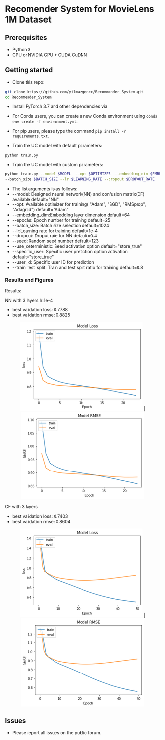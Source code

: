 # Recomender System for MovieLens 1M Dataset

## Prerequisites
- Python 3
- CPU or NVIDIA GPU + CUDA CuDNN 

## Getting started

- Clone this repo:
```bash
git clone https://github.com/yilmazgencc/Recommender_System.git
cd Recommender_System
```

- Install PyTorch 3.7 and other dependencies via

- For Conda users,  you can create a new Conda environment using `conda env create -f environment.yml`.

- For pip users, please type the command `pip install -r requirements.txt`.

- Train the UC model with default parameters:

```bash
python train.py
```
- Train the UC model with custom parameters:
```bash
python train.py --model $MODEL  --opt $OPTIMIZER  --embedding_dim $EMBEDDING_DIMENSION --epochs $EPOCH_NUMBER 
--batch_size $BATCH_SIZE --lr $LEARNING_RATE --dropout $DROPOUT_RATE
```
- The list arguments is as follows:
- --model: Designed neural network(NN) and confusion matrix(CF) available default="NN"
- --opt: Available optimizer for training( "Adam", "SGD", "RMSprop", "Adagrad") default="Adam"
- --embedding_dim:Embedding layer dimension default=64
- --epochs: Epoch number for training default=25
- --batch_size: Batch size selection default=1024
- --lr:Learning rate for training  default=1e-4
- --dropout: Droput rate for NN default=0.4
- --seed: Random seed number  default=123
- --use_deterministic: Seed activation option default="store_true"
- --specific_user: Specific user pretiction option activation  default="store_true"
- --user_id: Specific user ID for prediction
- --train_test_split: Train and test split ratio for training default=0.8

### Results and Figures

Results:

NN with 3 layers lr:1e-4
- best validation loss: 0.7788
- best validation rmse: 0.8825

<p align="center">
 <img src="imgs/NN_loss.png" width="400px"/> | <img src="imgs/NN_rmse.png" width="400px"/>
</p>

CF with 3 layers
- best validation loss: 0.7403
- best validation rmse: 0.8604


<p align="center">
 <img src="imgs/CF_loss.png" width="400px"/> | <img src="imgs/CF_rmse.png" width="400px"/>
</p>

## Issues

- Please report all issues on the public forum.
